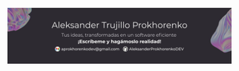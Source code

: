 ![banner](https://github.com/AleksanderProkhorenkoDEV/AleksanderProkhorenkoDEV/blob/main/BannerLinkedin.jpg)
